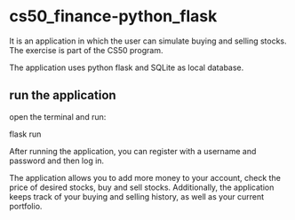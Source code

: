 # cs50_finance-python_flask
It is an application in which the user can simulate buying and selling stocks.
The exercise is part of the CS50 program.

The application uses python flask and SQLite as local database.

## run the application

open the terminal and run:

flask run

After running the application, you can register with a username and password and then log in.

The application allows you to add more money to your account, check the price of desired stocks, buy and sell stocks. Additionally, the application keeps track of your buying and selling history, as well as your current portfolio.

